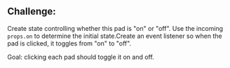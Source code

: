## Challenge: 
Create state controlling whether this pad is "on" or "off". Use the incoming
`props.on` to determine the initial state.Create an event listener so when the pad is clicked,
it toggles from "on" to "off".
  
Goal: clicking each pad should toggle it on and off.
 
